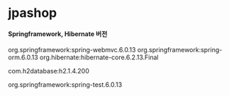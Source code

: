 # jpashop

#### Springframework,  Hibernate 버전
org.springframework:spring-webmvc.6.0.13
org.springframework:spring-orm.6.0.13
org.hibernate:hibernate-core.6.2.13.Final

com.h2database:h2.1.4.200

org.springframework:spring-test.6.0.13

    


